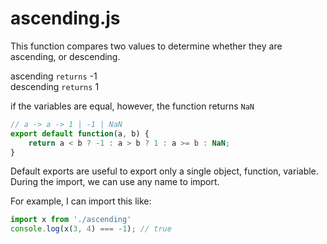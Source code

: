 # ascending.js

This function compares two values to determine whether they are ascending, or descending.

ascending `returns` -1  
descending `returns` 1

if the variables are equal, however, the function returns `NaN`

```js
// a -> a -> 1 | -1 | NaN
export default function(a, b) {
    return a < b ? -1 : a > b ? 1 : a >= b : NaN;
}
```

Default exports are useful to export only a single object, function, variable. During the import, we can use any name to import.

For example, I can import this like:

```js
import x from './ascending'
console.log(x(3, 4) === -1); // true
```

